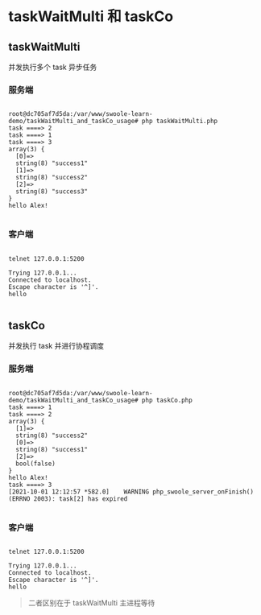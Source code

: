 # taskWaitMulti 和 taskCo

## taskWaitMulti

并发执行多个 task 异步任务

### 服务端

```shell

root@dc705af7d5da:/var/www/swoole-learn-demo/taskWaitMulti_and_taskCo_usage# php taskWaitMulti.php
task ====> 2
task ====> 1
task ====> 3
array(3) {
  [0]=>
  string(8) "success1"
  [1]=>
  string(8) "success2"
  [2]=>
  string(8) "success3"
}
hello Alex!


```

### 客户端

```shell

telnet 127.0.0.1:5200

Trying 127.0.0.1...
Connected to localhost.
Escape character is '^]'.
hello


```

## taskCo

并发执行 task 并进行协程调度

### 服务端

```shell

root@dc705af7d5da:/var/www/swoole-learn-demo/taskWaitMulti_and_taskCo_usage# php taskCo.php
task ====> 1
task ====> 2
array(3) {
  [1]=>
  string(8) "success2"
  [0]=>
  string(8) "success1"
  [2]=>
  bool(false)
}
hello Alex!
task ====> 3
[2021-10-01 12:12:57 *582.0]	WARNING	php_swoole_server_onFinish() (ERRNO 2003): task[2] has expired


```

### 客户端

```shell

telnet 127.0.0.1:5200

Trying 127.0.0.1...
Connected to localhost.
Escape character is '^]'.
hello

```

> 二者区别在于 taskWaitMulti 主进程等待

